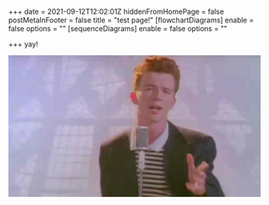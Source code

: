 +++
date = 2021-09-12T12:02:01Z
hiddenFromHomePage = false
postMetaInFooter = false
title = "test page!"
[flowchartDiagrams]
enable = false
options = ""
[sequenceDiagrams]
enable = false
options = ""

+++
yay!

![](/uploads/20210912-rr-ff.jpg)
